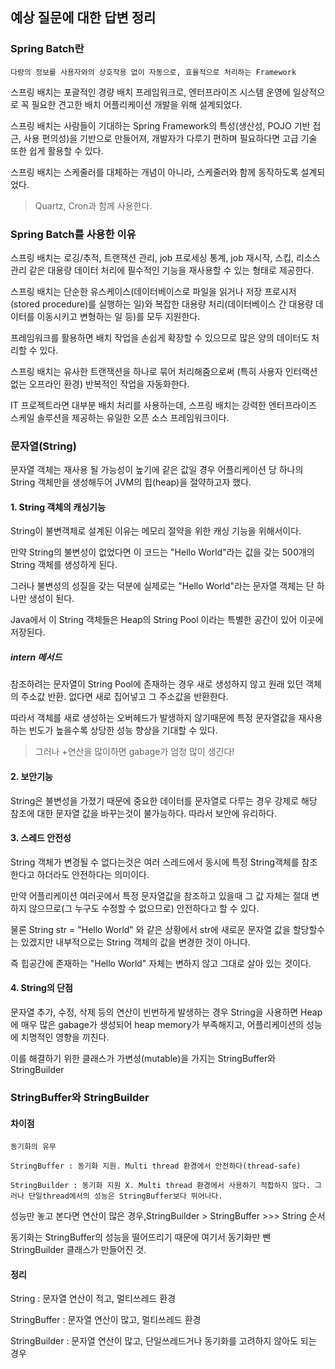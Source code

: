 ## 예상 질문에 대한 답변 정리

### Spring Batch란

    다량의 정보를 사용자와의 상호작용 없이 자동으로, 효율적으로 처리하는 Framework

스프링 배치는 포괄적인 경량 배치 프레임워크로, 엔터프라이즈 시스템 운영에 일상적으로 꼭 필요한 견고한 배치 어플리케이션 개발을 위해 설계되었다.

스프링 배치는 사람들이 기대하는 Spring Framework의 특성(생산성, POJO 기반 접근, 사용 편의성)을 기반으로 만들어져, 개발자가 다루기 편하며 필요하다면 고급 기술 또한 쉽게 활용할 수 있다.

스프링 배치는 스케줄러를 대체하는 개념이 아니라, 스케줄러와 함께 동작하도록 설계되었다.

> Quartz, Cron과 함께 사용한다.

### Spring Batch를 사용한 이유

스프링 배치는 로깅/추적, 트랜잭션 관리, job 프로세싱 통계, job 재시작, 스킵, 리소스 관리 같은 대용량 데이터 처리에 필수적인 기능을 재사용할 수 있는 형태로 제공한다.

스프링 배치는 단순한 유스케이스(데이터베이스로 파일을 읽거나 저장 프로시저(stored procedure)를 실행하는 일)와 복잡한 대용량 처리(데이터베이스 간 대용량 데이터를 이동시키고 변형하는 일 등)를 모두 지원한다.

프레임워크를 활용하면 배치 작업을 손쉽게 확장할 수 있으므로 많은 양의 데이터도 처리할 수 있다.

스프링 배치는 유사한 트랜잭션을 하나로 묶어 처리해줌으로써 (특히 사용자 인터랙션 없는 오프라인 환경) 반복적인 작업을 자동화한다.

IT 프로젝트라면 대부분 배치 처리를 사용하는데, 스프링 배치는 강력한 엔터프라이즈 스케일 솔루션을 제공하는 유일한 오픈 소스 프레임워크이다.

### 문자열(String)

문자열 객체는 재사용 될 가능성이 높기에 같은 값일 경우 어플리케이션 당 하나의 String 객체만을 생성해두어 JVM의 힙(heap)을 절약하고자 했다.

#### 1. String 객체의 캐싱기능
String이 불변객체로 설계된 이유는 메모리 절약을 위한 캐싱 기능을 위해서이다.

만약 String의 불변성이 없었다면 이 코드는 "Hello World"라는 값을 갖는 500개의 String 객체를 생성하게 된다.

그러나 불변성의 성질을 갖는 덕분에 실제로는 "Hello World"라는 문자열 객체는 단 하나만 생성이 된다.

Java에서 이 String 객체들은 Heap의 String Pool 이라는 특별한 공간이 있어 이곳에 저장된다.

##### intern 메서드

참조하려는 문자열이 String Pool에 존재하는 경우 새로 생성하지 않고 원래 있던 객체의 주소값 반환. 없다면 새로 집어넣고 그 주소값을 반환한다.

따라서 객체를 새로 생성하는 오버헤드가 발생하지 않기때문에 특정 문자열값을 재사용하는 빈도가 높을수록 상당한 성능 향상을 기대할 수 있다.

> 그러나 +연산을 많이하면 gabage가 엄청 많이 생긴다!

#### 2. 보안기능

String은 불변성을 가졌기 때문에 중요한 데이터를 문자열로 다루는 경우 강제로 해당 참조에 대한 문자열 값을 바꾸는것이 불가능하다. 따라서 보안에 유리하다.

#### 3. 스레드 안전성

String 객체가 변경될 수 없다는것은 여러 스레드에서 동시에 특정 String객체를 참조한다고 하더라도 안전하다는 의미이다.

만약 어플리케이션 여러곳에서 특정 문자열값을 참조하고 있을때 그 값 자체는 절대 변하지 않으므로(그 누구도 수정할 수 없으므로) 안전하다고 할 수 있다.

물론 String str = "Hello World" 와 같은 상황에서 str에 새로운 문자열 값을 할당할수는 있겠지만 내부적으로는 String 객체의 값을 변경한 것이 아니다.

즉 힙공간에 존재하는 "Hello World" 자체는 변하지 않고 그대로 살아 있는 것이다.

#### 4. String의 단점

문자열 추가, 수정, 삭제 등의 연산이 빈번하게 발생하는 경우 String을 사용하면 Heap에 매우 많은 gabage가 생성되어 heap memory가 부족해지고, 어플리케이션의 성능에 치명적인 영향을 끼친다.

이를 해결하기 위한 클래스가 가변성(mutable)을 가지는 StringBuffer와 StringBuilder

### StringBuffer와 StringBuilder

#### 차이점

    동기화의 유무

    StringBuffer : 동기화 지원. Multi thread 환경에서 안전하다(thread-safe)

    StringBuilder : 동기화 지원 X. Multi thread 환경에서 사용하기 적합하지 않다. 그러나 단일thread에서의 성능은 StringBuffer보다 뛰어나다.

성능만 놓고 본다면 연산이 많은 경우,StringBuilder > StringBuffer >>> String 순서

동기화는 StringBuffer의 성능을 떨어뜨리기 때문에 여기서 동기화만 뺀 StringBuilder 클래스가 만들어진 것.

#### 정리

String : 문자열 연산이 적고, 멀티쓰레드 환경

StringBuffer : 문자열 연산이 많고, 멀티쓰레드 환경

StringBuilder : 문자열 연산이 많고, 단일쓰레드거나 동기화를 고려하지 않아도 되는 경우